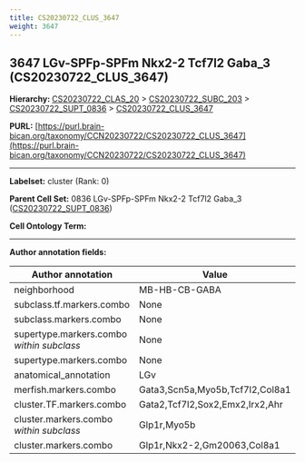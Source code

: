 ```yaml
---
title: CS20230722_CLUS_3647
weight: 3647
---
```

## 3647 LGv-SPFp-SPFm Nkx2-2 Tcf7l2 Gaba_3 (CS20230722_CLUS_3647)
<b>Hierarchy: </b>
[CS20230722_CLAS_20](../CS20230722_CLAS_20) >
[CS20230722_SUBC_203](../CS20230722_SUBC_203) >
[CS20230722_SUPT_0836](../CS20230722_SUPT_0836) >
[CS20230722_CLUS_3647](../CS20230722_CLUS_3647)

**PURL:** [https://purl.brain-bican.org/taxonomy/CCN20230722/CS20230722_CLUS_3647](https://purl.brain-bican.org/taxonomy/CCN20230722/CS20230722_CLUS_3647)

---


**Labelset:** cluster (Rank: 0)

**Parent Cell Set:** 0836 LGv-SPFp-SPFm Nkx2-2 Tcf7l2 Gaba_3 ([CS20230722_SUPT_0836](../CS20230722_SUPT_0836))



**Cell Ontology Term:** 

[MARKER GENES.]: #


---

[TRANSFERRED ANNOTATIONS.]: #


[AUTHOR ANNOTATION FIELDS.]: #


**Author annotation fields:**

| Author annotation | Value |
|-------------------|-------|
|neighborhood|MB-HB-CB-GABA|
|subclass.tf.markers.combo|None|
|subclass.markers.combo|None|
|supertype.markers.combo _within subclass_|None|
|supertype.markers.combo|None|
|anatomical_annotation|LGv|
|merfish.markers.combo|Gata3,Scn5a,Myo5b,Tcf7l2,Col8a1|
|cluster.TF.markers.combo|Gata2,Tcf7l2,Sox2,Emx2,Irx2,Ahr|
|cluster.markers.combo _within subclass_|Glp1r,Myo5b|
|cluster.markers.combo|Glp1r,Nkx2-2,Gm20063,Col8a1|
